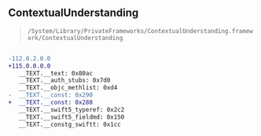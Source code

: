## ContextualUnderstanding

> `/System/Library/PrivateFrameworks/ContextualUnderstanding.framework/ContextualUnderstanding`

```diff

-112.0.2.0.0
+115.0.0.0.0
   __TEXT.__text: 0x80ac
   __TEXT.__auth_stubs: 0x7d0
   __TEXT.__objc_methlist: 0xd4
-  __TEXT.__const: 0x290
+  __TEXT.__const: 0x288
   __TEXT.__swift5_typeref: 0x2c2
   __TEXT.__swift5_fieldmd: 0x150
   __TEXT.__constg_swiftt: 0x1cc

```
